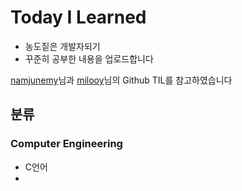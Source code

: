 # Today I Learned

* 농도짙은 개발자되기
* 꾸준히 공부한 내용을 업로드합니다


[namjunemy](https://github.com/namjunemy)님과 [milooy](https://github.com/milooy)님의 Github TIL를 참고하였습니다



## 분류
### Computer Engineering
* C언어
* 
